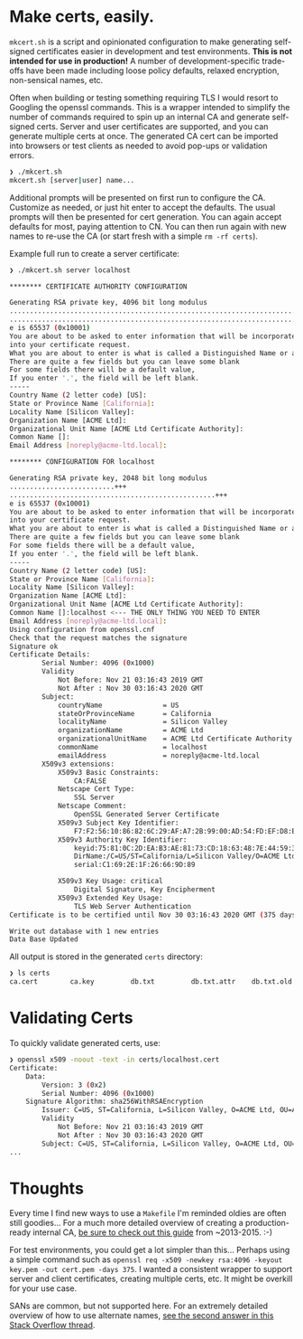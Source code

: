 # Make certs, easily.

`mkcert.sh` is a script and opinionated configuration to make generating self-signed certificates easier in development and test environments. __This is not intended for use in production!__ A number of development-specific trade-offs have been made including loose policy defaults, relaxed encryption, non-sensical names, etc.

Often when building or testing something requiring TLS I would resort to Googling the openssl commands. This is a wrapper intended to simplify the number of commands required to spin up an internal CA and generate self-signed certs. Server and user certificates are supported, and you can generate multiple certs at once. The generated CA cert can be imported into browsers or test clients as needed to avoid pop-ups or validation errors.

```bash
❯ ./mkcert.sh
mkcert.sh [server|user] name...
```

Additional prompts will be presented on first run to configure the CA. Customize as needed, or just hit enter to accept the defaults. The usual prompts will then be presented for cert generation. You can again accept defaults for most, paying attention to CN. You can then run again with new names to re-use the CA (or start fresh with a simple `rm -rf certs`).

Example full run to create a server certificate:

```bash
❯ ./mkcert.sh server localhost

******** CERTIFICATE AUTHORITY CONFIGURATION

Generating RSA private key, 4096 bit long modulus
................................................................................................................................................................................................................................................................................................................................++
....................................................................................................................................................++
e is 65537 (0x10001)
You are about to be asked to enter information that will be incorporated
into your certificate request.
What you are about to enter is what is called a Distinguished Name or a DN.
There are quite a few fields but you can leave some blank
For some fields there will be a default value,
If you enter '.', the field will be left blank.
-----
Country Name (2 letter code) [US]:
State or Province Name [California]:
Locality Name [Silicon Valley]:
Organization Name [ACME Ltd]:
Organizational Unit Name [ACME Ltd Certificate Authority]:
Common Name []:
Email Address [noreply@acme-ltd.local]:

******** CONFIGURATION FOR localhost

Generating RSA private key, 2048 bit long modulus
..........................+++
...................................................+++
e is 65537 (0x10001)
You are about to be asked to enter information that will be incorporated
into your certificate request.
What you are about to enter is what is called a Distinguished Name or a DN.
There are quite a few fields but you can leave some blank
For some fields there will be a default value,
If you enter '.', the field will be left blank.
-----
Country Name (2 letter code) [US]:
State or Province Name [California]:
Locality Name [Silicon Valley]:
Organization Name [ACME Ltd]:
Organizational Unit Name [ACME Ltd Certificate Authority]:
Common Name []:localhost <--- THE ONLY THING YOU NEED TO ENTER
Email Address [noreply@acme-ltd.local]:
Using configuration from openssl.cnf
Check that the request matches the signature
Signature ok
Certificate Details:
        Serial Number: 4096 (0x1000)
        Validity
            Not Before: Nov 21 03:16:43 2019 GMT
            Not After : Nov 30 03:16:43 2020 GMT
        Subject:
            countryName               = US
            stateOrProvinceName       = California
            localityName              = Silicon Valley
            organizationName          = ACME Ltd
            organizationalUnitName    = ACME Ltd Certificate Authority
            commonName                = localhost
            emailAddress              = noreply@acme-ltd.local
        X509v3 extensions:
            X509v3 Basic Constraints:
                CA:FALSE
            Netscape Cert Type:
                SSL Server
            Netscape Comment:
                OpenSSL Generated Server Certificate
            X509v3 Subject Key Identifier:
                F7:F2:56:10:86:82:6C:29:AF:A7:2B:99:00:AD:54:FD:EF:D8:E1:A0
            X509v3 Authority Key Identifier:
                keyid:75:81:0C:2D:EA:B3:AE:81:73:CD:18:63:48:7E:44:59:32:C3:7A:0B
                DirName:/C=US/ST=California/L=Silicon Valley/O=ACME Ltd/OU=ACME Ltd Certificate Authority/emailAddress=noreply@acme-ltd.local
                serial:C1:69:2E:1F:26:66:9D:89

            X509v3 Key Usage: critical
                Digital Signature, Key Encipherment
            X509v3 Extended Key Usage:
                TLS Web Server Authentication
Certificate is to be certified until Nov 30 03:16:43 2020 GMT (375 days)

Write out database with 1 new entries
Data Base Updated
```

All output is stored in the generated `certs` directory:

```bash
❯ ls certs
ca.cert        ca.key         db.txt         db.txt.attr    db.txt.old     index.txt      localhost.cert localhost.csr  localhost.key  serial         serial.old
```

# Validating Certs

To quickly validate generated certs, use:

```bash
❯ openssl x509 -noout -text -in certs/localhost.cert
Certificate:
    Data:
        Version: 3 (0x2)
        Serial Number: 4096 (0x1000)
    Signature Algorithm: sha256WithRSAEncryption
        Issuer: C=US, ST=California, L=Silicon Valley, O=ACME Ltd, OU=ACME Ltd Certificate Authority/emailAddress=noreply@acme-ltd.local
        Validity
            Not Before: Nov 21 03:16:43 2019 GMT
            Not After : Nov 30 03:16:43 2020 GMT
        Subject: C=US, ST=California, L=Silicon Valley, O=ACME Ltd, OU=ACME Ltd Certificate Authority, CN=localhost/emailAddress=noreply@acme-ltd.local
...
```

# Thoughts

Every time I find new ways to use a `Makefile` I'm reminded oldies are often still goodies... For a much more detailed overview of creating a production-ready internal CA, [be sure to check out this guide](https://jamielinux.com/docs/openssl-certificate-authority) from ~2013-2015. :-)

For test environments, you could get a lot simpler than this... Perhaps using a simple command such as `openssl req -x509 -newkey rsa:4096 -keyout key.pem -out cert.pem -days 375`. I wanted a consistent wrapper to support server and client certificates, creating multiple certs, etc. It might be overkill for your use case.

SANs are common, but not supported here. For an extremely detailed overview of how to use alternate names, [see the second answer in this Stack Overflow thread](https://stackoverflow.com/questions/10175812/how-to-create-a-self-signed-certificate-with-openssl).


